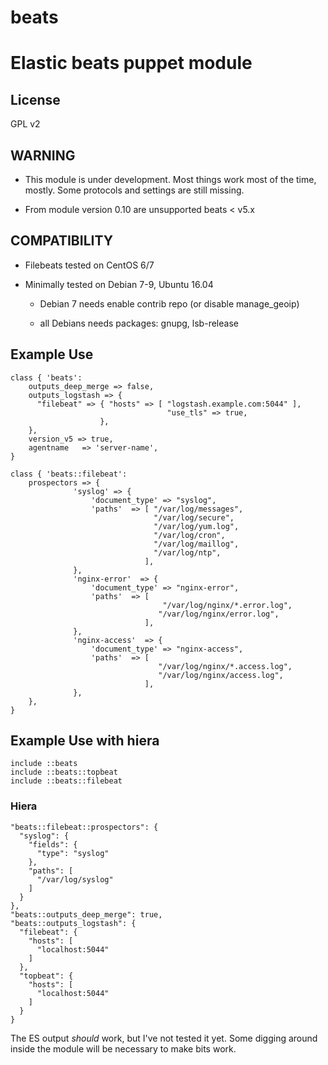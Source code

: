 # beats
Elastic beats puppet module
=======
License
-------
GPL v2 

## WARNING ##

* This module is under development. Most things work most of the time, mostly. 
Some protocols and settings are still missing. 

* From module version 0.10 are unsupported beats < v5.x

## COMPATIBILITY ##

* Filebeats tested on CentOS 6/7

* Minimally tested on Debian 7-9, Ubuntu 16.04

  * Debian 7 needs enable contrib repo (or disable manage_geoip)

  * all Debians needs packages: gnupg, lsb-release

## Example Use ##
```
class { 'beats':
    outputs_deep_merge => false,
    outputs_logstash => {
      "filebeat" => { "hosts" => [ "logstash.example.com:5044" ],
                                   "use_tls" => true,
                    },
    },
    version_v5 => true,
    agentname   => 'server-name',
}

class { 'beats::filebeat':
    prospectors => { 
              'syslog' => { 
                  'document_type' => "syslog",
                  'paths'  => [ "/var/log/messages",
                                "/var/log/secure",
                                "/var/log/yum.log",
                                "/var/log/cron",
                                "/var/log/maillog",
                                "/var/log/ntp",
                              ],
              },
              'nginx-error'  => {
                  'document_type' => "nginx-error",
                  'paths'  => [
                                  "/var/log/nginx/*.error.log",
                                 "/var/log/nginx/error.log",
                              ],
              },
              'nginx-access'  => {
                  'document_type' => "nginx-access",
                  'paths'  => [
                                 "/var/log/nginx/*.access.log",
                                 "/var/log/nginx/access.log",
                              ],
              },
    },
}
```

## Example Use with hiera ##

```
include ::beats
include ::beats::topbeat
include ::beats::filebeat
```


### Hiera ###
```
"beats::filebeat::prospectors": {
  "syslog": {
    "fields": {
      "type": "syslog"
    },
    "paths": [
      "/var/log/syslog"
    ]
  }
},
"beats::outputs_deep_merge": true,
"beats::outputs_logstash": {
  "filebeat": {
    "hosts": [
      "localhost:5044"
    ]
  },
  "topbeat": {
    "hosts": [
      "localhost:5044"
    ]
  }
}
```

The ES output *should* work, but I've not tested it yet. 
Some digging around inside the module will be necessary to make bits work.

